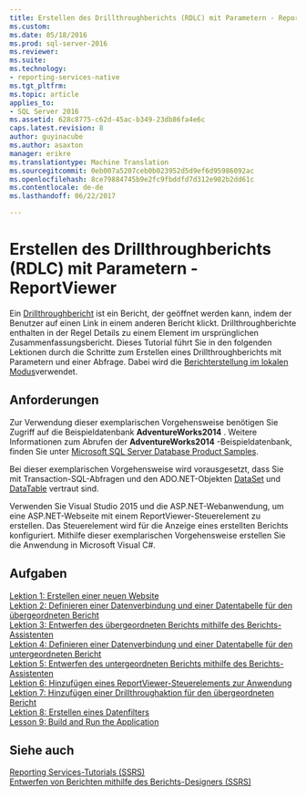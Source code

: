 ```yaml
---
title: Erstellen des Drillthroughberichts (RDLC) mit Parametern - ReportViewer | Microsoft Docs
ms.custom: 
ms.date: 05/18/2016
ms.prod: sql-server-2016
ms.reviewer: 
ms.suite: 
ms.technology:
- reporting-services-native
ms.tgt_pltfrm: 
ms.topic: article
applies_to:
- SQL Server 2016
ms.assetid: 628c8775-c62d-45ac-b349-23db86fa4e6c
caps.latest.revision: 8
author: guyinacube
ms.author: asaxton
manager: erikre
ms.translationtype: Machine Translation
ms.sourcegitcommit: 0eb007a5207ceb0b023952d5d9ef6d95986092ac
ms.openlocfilehash: 8ce79884745b9e2fc9fbddfd7d312e982b2dd61c
ms.contentlocale: de-de
ms.lasthandoff: 06/22/2017

---
```

# <a name="create-drillthrough-rdlc-report-with-parameters---reportviewer"></a>Erstellen des Drillthroughberichts (RDLC) mit Parametern - ReportViewer
Ein [Drillthroughbericht](http://technet.microsoft.com/library/ff519554.aspx) ist ein Bericht, der geöffnet werden kann, indem der Benutzer auf einen Link in einem anderen Bericht klickt. Drillthroughberichte enthalten in der Regel Details zu einem Element im ursprünglichen Zusammenfassungsbericht. Dieses Tutorial führt Sie in den folgenden Lektionen durch die Schritte zum Erstellen eines Drillthroughberichts mit Parametern und einer Abfrage. Dabei wird die [Berichterstellung im lokalen Modus](http://msdn.microsoft.com/library/ff487969.aspx)verwendet.  
  
## <a name="requirements"></a>Anforderungen  
Zur Verwendung dieser exemplarischen Vorgehensweise benötigen Sie Zugriff auf die Beispieldatenbank **AdventureWorks2014** . Weitere Informationen zum Abrufen der **AdventureWorks2014** -Beispieldatenbank, finden Sie unter [Microsoft SQL Server Database Product Samples](http://msftdbprodsamples.codeplex.com/).  
  
Bei dieser exemplarischen Vorgehensweise wird vorausgesetzt, dass Sie mit Transaction-SQL-Abfragen und den ADO.NET-Objekten [DataSet](https://msdn.microsoft.com/library/system.data.dataset.aspx) und [DataTable](http://msdn.microsoft.com/library/system.data.datatable.aspx) vertraut sind.  
  
Verwenden Sie Visual Studio 2015 und die ASP.NET-Webanwendung, um eine ASP.NET-Webseite mit einem ReportViewer-Steuerelement zu erstellen. Das Steuerelement wird für die Anzeige eines erstellten Berichts konfiguriert. Mithilfe dieser exemplarischen Vorgehensweise erstellen Sie die Anwendung in Microsoft Visual C#.  
  
## <a name="tasks"></a>Aufgaben  
[Lektion 1: Erstellen einer neuen Website](../reporting-services/lesson-1-create-a-new-web-site.md)  
[Lektion 2: Definieren einer Datenverbindung und einer Datentabelle für den übergeordneten Bericht](../reporting-services/lesson-2-define-a-data-connection-and-data-table-for-parent-report.md)  
[Lektion 3: Entwerfen des übergeordneten Berichts mithilfe des Berichts-Assistenten](../reporting-services/lesson-3-design-the-parent-report-using-the-report-wizard.md)  
[Lektion 4: Definieren einer Datenverbindung und einer Datentabelle für den untergeordneten Bericht](../reporting-services/lesson-4-define-a-data-connection-and-data-table-for-child-report.md)  
[Lektion 5: Entwerfen des untergeordneten Berichts mithilfe des Berichts-Assistenten](../reporting-services/lesson-5-design-the-child-report-using-the-report-wizard.md)  
[Lektion 6: Hinzufügen eines ReportViewer-Steuerelements zur Anwendung](../reporting-services/lesson-6-add-a-reportviewer-control-to-the-application.md)  
[Lektion 7: Hinzufügen einer Drillthroughaktion für den übergeordneten Bericht](../reporting-services/lesson-7-add-drillthrough-action-on-parent-report.md)  
[Lektion 8: Erstellen eines Datenfilters](../reporting-services/lesson-8-create-a-data-filter.md)  
[Lesson 9: Build and Run the Application](../reporting-services/lesson-9-build-and-run-the-application.md)  
  
## <a name="see-also"></a>Siehe auch  
[Reporting Services-Tutorials &#40;SSRS&#41;](../reporting-services/reporting-services-tutorials-ssrs.md)  
[Entwerfen von Berichten mithilfe des Berichts-Designers &#40;SSRS&#41;](../reporting-services/tools/design-reporting-services-paginated-reports-with-report-designer-ssrs.md)  
  


